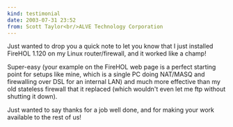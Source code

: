 ```yaml
---
kind: testimonial
date: 2003-07-31 23:52
from: Scott Taylor<br/>ALVE Technology Corporation
---
```


Just wanted to drop you a quick note to let you know that I just
installed FireHOL 1.120 on my Linux router/firewall, and it worked like
a champ!

Super-easy (your example on the FireHOL web page is a perfect starting
point for setups like mine, which is a single PC doing NAT/MASQ and
firewalling over DSL for an internal LAN) and much more effective than
my old stateless firewall that it replaced (which wouldn't even let me
ftp without shutting it down).

Just wanted to say thanks for a job well done, and for making your work
available to the rest of us!
